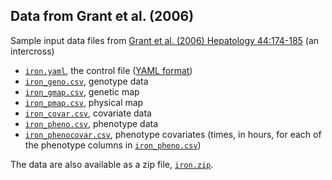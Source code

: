 ## Data from Grant et al. (2006)

Sample input data files from
[Grant et al. (2006) Hepatology 44:174-185](https://www.ncbi.nlm.nih.gov/pubmed/16799992)
(an intercross)

- [`iron.yaml`](iron.yaml), the control file ([YAML format](https://yaml.org))
- [`iron_geno.csv`](iron_geno.csv), genotype data
- [`iron_gmap.csv`](iron_gmap.csv), genetic map
- [`iron_pmap.csv`](iron_pmap.csv), physical map
- [`iron_covar.csv`](iron_covar.csv), covariate data
- [`iron_pheno.csv`](iron_pheno.csv), phenotype data
- [`iron_phenocovar.csv`](iron_phenocovar.csv), phenotype covariates
  (times, in hours, for each of the phenotype columns in [`iron_pheno.csv`](iron_pheno.csv))

The data are also available as a zip file, [`iron.zip`](iron.zip).
